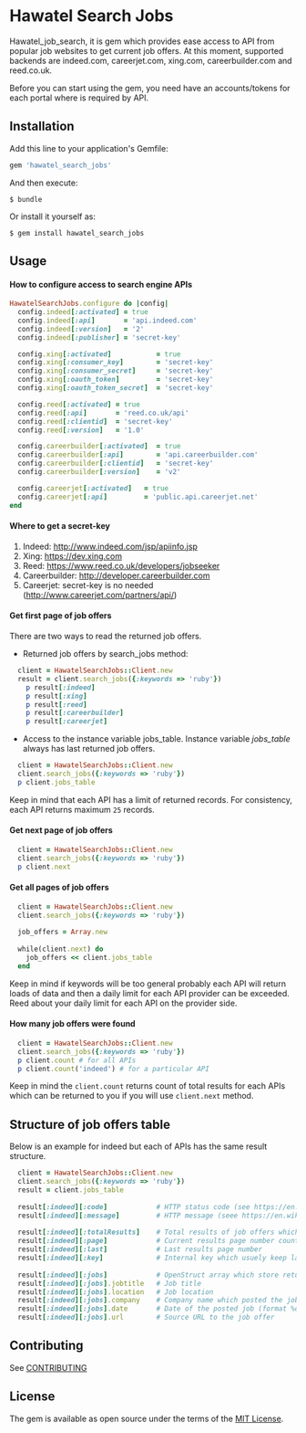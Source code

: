 # Hawatel Search Jobs

Hawatel_job_search, it is gem which provides ease access to API from popular job websites to get current job offers. At this moment, supported backends are indeed.com, careerjet.com,  xing.com, careerbuilder.com and reed.co.uk.

Before you can start using the gem, you need have an accounts/tokens for each portal where is required by API.

## Installation

Add this line to your application's Gemfile:

```ruby
gem 'hawatel_search_jobs'
```

And then execute:

    $ bundle

Or install it yourself as:

    $ gem install hawatel_search_jobs

## Usage

#### How to configure access to search engine APIs
```ruby
HawatelSearchJobs.configure do |config|
  config.indeed[:activated] = true
  config.indeed[:api]       = 'api.indeed.com'
  config.indeed[:version]   = '2'
  config.indeed[:publisher] = 'secret-key'

  config.xing[:activated]           = true
  config.xing[:consumer_key]        = 'secret-key'
  config.xing[:consumer_secret]     = 'secret-key'
  config.xing[:oauth_token]         = 'secret-key'
  config.xing[:oauth_token_secret]  = 'secret-key'

  config.reed[:activated] = true
  config.reed[:api]       = 'reed.co.uk/api'
  config.reed[:clientid]  = 'secret-key'
  config.reed[:version]   = '1.0'

  config.careerbuilder[:activated]  = true
  config.careerbuilder[:api]        = 'api.careerbuilder.com'
  config.careerbuilder[:clientid]   = 'secret-key'
  config.careerbuilder[:version]    = 'v2'

  config.careerjet[:activated]   = true
  config.careerjet[:api]         = 'public.api.careerjet.net'
end
```

#### Where to get a secret-key
 1. Indeed: http://www.indeed.com/jsp/apiinfo.jsp
 2. Xing: https://dev.xing.com
 3. Reed: https://www.reed.co.uk/developers/jobseeker
 4. Careerbuilder: http://developer.careerbuilder.com
 5. Careerjet: secret-key is no needed (http://www.careerjet.com/partners/api/)

#### Get first page of job offers
There are two ways to read the returned job offers.

+ Returned job offers by search_jobs method:
```ruby
  client = HawatelSearchJobs::Client.new
  result = client.search_jobs({:keywords => 'ruby'})
    p result[:indeed]
    p result[:xing]
    p result[:reed]
    p result[:careerbuilder]
    p result[:careerjet]
```

+ Access to the instance variable jobs_table.
Instance variable *jobs_table* always has last returned job offers.
```ruby
  client = HawatelSearchJobs::Client.new
  client.search_jobs({:keywords => 'ruby'})
  p client.jobs_table
```

Keep in mind that each API has a limit of returned records. For consistency, each API returns maximum `25` records.

#### Get next page of job offers
```ruby
  client = HawatelSearchJobs::Client.new
  client.search_jobs({:keywords => 'ruby'})
  p client.next
```

#### Get all pages of job offers
```ruby
  client = HawatelSearchJobs::Client.new
  client.search_jobs({:keywords => 'ruby'})
  
  job_offers = Array.new
  
  while(client.next) do
    job_offers << client.jobs_table
  end
```
Keep in mind if keywords will be too general probably each API will return loads of data and then a daily limit for each API provider can be exceeded.
Reed about your daily limit for each API on the provider side.

#### How many job offers were found
```ruby
  client = HawatelSearchJobs::Client.new
  client.search_jobs({:keywords => 'ruby'})
  p client.count # for all APIs
  p client.count('indeed') # for a particular API
```
Keep in mind the `client.count` returns count of total results for each APIs which can be returned to you if you will use `client.next` method.

## Structure of job offers table
Below is an example for indeed but each of APIs has the same result structure.
```ruby
  client = HawatelSearchJobs::Client.new
  client.search_jobs({:keywords => 'ruby'})
  result = client.jobs_table
  
  result[:indeed][:code]            # HTTP status code (see https://en.wikipedia.org/wiki/List_of_HTTP_status_codes)
  result[:indeed][:message]         # HTTP message (seee https://en.wikipedia.org/wiki/List_of_HTTP_status_codes)
  
  result[:indeed][:totalResults]    # Total results of job offers which matches to your search criteria on API provider
  result[:indeed][:page]            # Current results page number counted from index 0
  result[:indeed][:last]            # Last results page number
  result[:indeed][:key]             # Internal key which usuely keep last URL sent to API or last used keywords
  
  result[:indeed][:jobs]            # OpenStruct array which store returned job offers from API provider
  result[:indeed][:jobs].jobtitle   # Job title
  result[:indeed][:jobs].location   # Job location
  result[:indeed][:jobs].company    # Company name which posted the job
  result[:indeed][:jobs].date       # Date of the posted job (format %d/%m/%y)
  result[:indeed][:jobs].url        # Source URL to the job offer
```

## Contributing

See [CONTRIBUTING](CONTRIBUTING.md)


## License

The gem is available as open source under the terms of the [MIT License](http://opensource.org/licenses/MIT).

